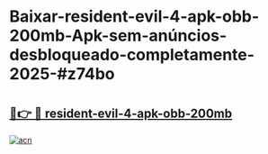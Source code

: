 # Baixar-resident-evil-4-apk-obb-200mb-Apk-sem-anúncios-desbloqueado-completamente-2025-#z74bo

# <h2><a href="https://ainizakaria.my?title=resident-evil-4-apk-obb-200mb&ref=24M">🔗👉 🔴 resident-evil-4-apk-obb-200mb</a></h2>

[![acn](https://github.com/user-attachments/assets/0f9c940e-d8b0-45ae-aac7-cd30a18b3e1c)](https://ainizakaria.my?title=resident-evil-4-apk-obb-200mb&ref=24M)

